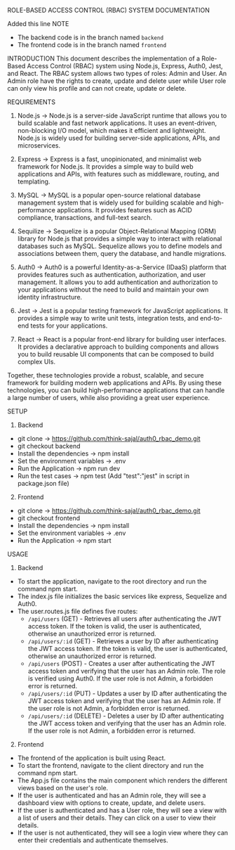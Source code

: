 ROLE-BASED ACCESS CONTROL (RBAC) SYSTEM DOCUMENTATION

Added this line
NOTE 
 - The backend code is in the branch named `backend`
 - The frontend code is in the branch named `frontend`

INTRODUCTION
This document describes the implementation of a Role-Based Access Control (RBAC) system using Node.js, Express, Auth0, Jest, and React. The RBAC system allows two types of roles: Admin and User. An Admin role have the rights to create, update and delete user while User role can only view his profile and can not create, update or delete.


REQUIREMENTS
 1. Node.js -> Node.js is a server-side JavaScript runtime that allows you to build scalable and fast network applications. It uses an event-driven, non-blocking I/O model, which makes it efficient and lightweight. Node.js is widely used for building server-side applications, APIs, and microservices.
 
 2. Express -> Express is a fast, unopinionated, and minimalist web framework for Node.js. It provides a simple way to build web applications and APIs, with features such as middleware, routing, and templating.
 
 3. MySQL -> MySQL is a popular open-source relational database management system that is widely used for building scalable and high-performance applications. It provides features such as ACID compliance, transactions, and full-text search.
 
 4. Sequilize -> Sequelize is a popular Object-Relational Mapping (ORM) library for Node.js that provides a simple way to interact with relational databases such as MySQL. Sequelize allows you to define models and associations between them, query the database, and handle migrations.
 
 5. Auth0 -> Auth0 is a powerful Identity-as-a-Service (IDaaS) platform that provides features such as authentication, authorization, and user management. It allows you to add authentication and authorization to your applications without the need to build and maintain your own identity infrastructure.
 
 6. Jest -> Jest is a popular testing framework for JavaScript applications. It provides a simple way to write unit tests, integration tests, and end-to-end tests for your applications.
 
 7. React -> React is a popular front-end library for building user interfaces. It provides a declarative approach to building components and allows you to build reusable UI components that can be composed to build complex UIs. 

Together, these technologies provide a robust, scalable, and secure framework for building modern web applications and APIs. By using these technologies, you can build high-performance applications that can handle a large number of users, while also providing a great user experience.

SETUP

1. Backend

 - git clone -> https://github.com/think-sajal/auth0_rbac_demo.git
 - git checkout backend
 - Install the dependencies -> npm install
 - Set the environment variables -> .env
 - Run the Application -> npm run dev
 - Run the test cases -> npm test (Add "test":"jest" in script in package.json file)
 
2. Frontend

 - git clone -> https://github.com/think-sajal/auth0_rbac_demo.git
 - git checkout frontend
 - Install the dependencies -> npm install
 - Set the environment variables -> .env
 - Run the Application -> npm start
 
USAGE

1. Backend

 - To start the application, navigate to the root directory and run the command npm start.
 - The index.js file initializes the basic services like express, Sequelize and Auth0.
 - The user.routes.js file defines five routes:
   * `/api/users` (GET) - Retrieves all users after authenticating the JWT access token. If the token is valid, the user is authenticated, otherwise an unauthorized error is returned.
   * `/api/users/:id` (GET) - Retrieves a user by ID after authenticating the JWT access token. If the token is valid, the user is authenticated, otherwise an unauthorized error is returned.
   * `/api/users` (POST) - Creates a user after authenticating the JWT access token and verifying that the user has an Admin role. The role is verified using Auth0. If the user role is not Admin, a forbidden error is returned.
   * `/api/users/:id` (PUT) - Updates a user by ID after authenticating the JWT access token and verifying that the user has an Admin role. If the user role is not Admin, a forbidden error is returned.
   * `/api/users/:id` (DELETE) - Deletes a user by ID after authenticating the JWT access token and verifying that the user has an Admin role. If the user role is not Admin, a forbidden error is returned.
 
2. Frontend
 - The frontend of the application is built using React.
 - To start the frontend, navigate to the client directory and run the command npm start.
 - The App.js file contains the main component which renders the different views based on the user's role.
 - If the user is authenticated and has an Admin role, they will see a dashboard view with options to create, update, and delete users.
 - If the user is authenticated and has a User role, they will see a view with a list of users and their details. They can click on a user to view their details.
 - If the user is not authenticated, they will see a login view where they can enter their credentials and authenticate themselves.

  
